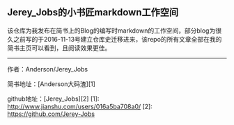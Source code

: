 ## Jerey_Jobs的小书匠markdown工作空间

 该仓库为我发布在简书上的Blog的编写时markdown的工作空间，部分blog为很久之前写的于2016-11-13号建立仓库史迁移进来，该repo的所有文章全部在我的简书主页可以看到，且阅读效果更佳。
 
  ----------
 作者：Anderson/Jerey_Jobs

 简书地址：[Anderson大码渣][1]

 github地址：[Jerey_Jobs][2]
  [1]: http://www.jianshu.com/users/016a5ba708a0/
  [2]: https://github.com/Jerey-Jobs

